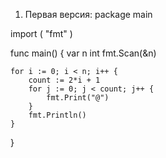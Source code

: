 1) Первая версия:
package main

import (
	"fmt"
)

func main() {
	var n int
	fmt.Scan(&n)

	for i := 0; i < n; i++ {
		count := 2*i + 1
		for j := 0; j < count; j++ {
			fmt.Print("@")
		}
		fmt.Println()
	}
}
